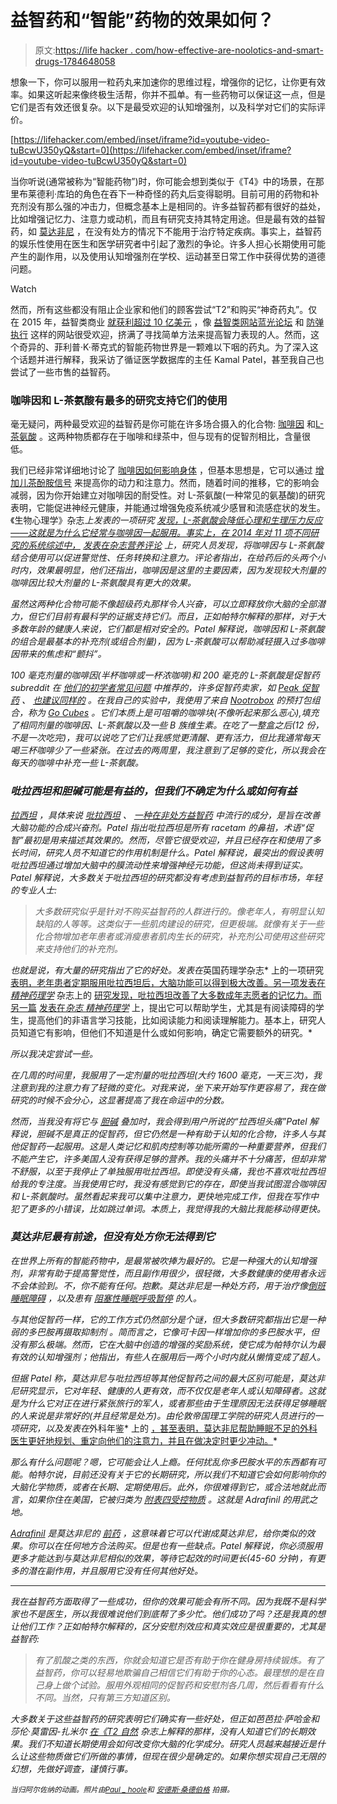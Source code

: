 # 益智药和“智能”药物的效果如何？

> 原文:[https://life hacker . com/how-effective-are-noolotics-and-smart-drugs-1784648058](https://lifehacker.com/how-effective-are-nootropics-and-smart-drugs-1784648058)

想象一下，你可以服用一粒药丸来加速你的思维过程，增强你的记忆，让你更有效率。如果这听起来像终极生活帮，你并不孤单。有一些药物可以保证这一点，但是它们是否有效还很复杂。以下是最受欢迎的认知增强剂，以及科学对它们的实际评价。

 [https://lifehacker.com/embed/inset/iframe?id=youtube-video-tuBcwU350yQ&start=0](https://lifehacker.com/embed/inset/iframe?id=youtube-video-tuBcwU350yQ&start=0) 

当你听说(通常被称为“智能药物”)时，你可能会想到类似于《T4》中的场景，在那里布莱德利·库珀的角色在吞下一种奇怪的药丸后变得聪明。目前可用的药物和补充剂没有那么强的冲击力，但概念基本上是相同的。许多益智药都有很好的益处，比如增强记忆力、注意力或动机，而且有研究支持其特定用途。但是最有效的益智药，如 [莫达非尼](https://en.wikipedia.org/wiki/Modafinil) ，在没有处方的情况下不能用于治疗特定疾病。事实上，益智药的娱乐性使用在医生和医学研究者中引起了激烈的争论。许多人担心长期使用可能产生的副作用，以及使用认知增强剂在学校、运动甚至日常工作中获得优势的道德问题。

Watch

然而，所有这些都没有阻止企业家和他们的顾客尝试“T2”和购买“神奇药丸”。仅在 2015 年，益智类商业 [就获利超过 10 亿美元](http://www.bmj.com/content/351/bmj.h4829) ，像 [益智类网站](https://www.reddit.com/r/Nootropics/)[蓝光论坛](http://www.bluelight.org/vb/forum.php) 和 [防弹执行](https://www.bulletproofexec.com/) 这样的网站很受欢迎，挤满了寻找简单方法来提高智力表现的人。然而，这个奇异的、菲利普·K·蒂克式的智能药物世界是一颗难以下咽的药丸。为了深入这个话题并进行解释，我采访了循证医学数据库的主任 Kamal Patel，甚至我自己也尝试了一些市售的益智药。

### **咖啡因和 L-茶氨酸有最多的研究支持它们的使用**

毫无疑问，两种最受欢迎的益智药是你可能在许多场合摄入的化合物: [咖啡因](https://examine.com/supplements/caffeine/) 和[L-茶氨酸](https://examine.com/supplements/theanine/) 。这两种物质都存在于咖啡和绿茶中，但与现有的促智剂相比，含量很低。

我们已经非常详细地讨论了 [咖啡因如何影响身体](https://lifehacker.com/what-caffeine-actually-does-to-your-brain-5585217) ，但基本思想是，它可以通过 [增加儿茶酚胺信号](https://www.researchgate.net/publication/11594086_Role_of_Catecholamine_Signaling_in_Brain_and_Nervous_System_Functions_New_Insights_from_Mouse_Molecular_Genetic_Study) 来提高你的动力和注意力。然而，随着时间的推移，它的影响会减弱，因为你开始建立对咖啡因的耐受性。对 L-茶氨酸(一种常见的氨基酸)的研究表明，它能促进神经元健康，并能通过增强免疫系统减少感冒和流感症状的发生。《生物心理学》杂志*上发表的一项研究 [发现，L-茶氨酸会降低心理和生理压力反应——这就是为什么它经常与咖啡因一起服用。事实上，在 2014 年对 11 项不同研究的系统综述中，](http://www.health-mall.in/files_hl/L_Theanine_The_Stress_Buster_c.pdf) [发表在杂志*营养评论*](http://nutritionreviews.oxfordjournals.org/content/72/8/507) 上，研究人员发现，将咖啡因与 L-茶氨酸结合使用可以促进警觉性、任务转换和注意力。评论者指出，在给药后的头两个小时内，效果最明显，他们还指出，咖啡因是这里的主要因素，因为发现较大剂量的咖啡因比较大剂量的 L-茶氨酸具有更大的效果。*

*虽然这两种化合物可能不像超级药丸那样令人兴奋，可以立即释放你大脑的全部潜力，但它们目前有最科学的证据支持它们。而且，正如帕特尔解释的那样，对于大多数年龄的健康人来说，它们都是相对安全的。Patel 解释说，咖啡因和 L-茶氨酸的组合是最基本的补充剂(或组合剂量)，因为 L-茶氨酸可以帮助减轻摄入过多咖啡因带来的焦虑和“颤抖”。*

*100 毫克剂量的咖啡因(半杯咖啡或一杯浓咖啡)和 200 毫克的 L-茶氨酸是促智药 subreddit 在 [他们的初学者常见问题](https://www.reddit.com/r/nootropics/wiki/beginners) 中推荐的，许多促智药卖家，如 [Peak 促智药](http://peaknootropics.com/) 、 [也建议同样的](http://peaknootropics.com/three-of-the-best-nootropic-stacks-for-beginners/) 。在我自己的实验中，我使用了来自 [Nootrobox](https://nootrobox.com/) 的预打包组合，称为 [Go Cubes](https://nootrobox.com/go-cubes) 。它们本质上是可咀嚼的咖啡块(不像听起来那么恶心),填充了相同剂量的咖啡因、L-茶氨酸以及一些 B 族维生素。在吃了一整盒之后(12 份，不是一次吃完)，我可以说吃了它们让我感觉更清醒、更有活力，但比我通常每天喝三杯咖啡少了一些紧张。在过去的两周里，我注意到了足够的变化，所以我会在每天的咖啡中补充一些 L-茶氨酸。*

### ***吡拉西坦和胆碱可能是有益的，但我们不确定为什么或如何有益***

*[拉西坦](http://en.wikipedia.org/wiki/Racetam) ，具体来说 [吡拉西坦](https://examine.com/supplements/piracetam/) 、 [一种在非处方益智药](https://en.wikipedia.org/wiki/Piracetam) 中流行的成分，是旨在改善大脑功能的合成兴奋剂。Patel 指出吡拉西坦是所有 racetam 的鼻祖，术语“促智”最初是用来描述其效果的。然而，尽管它很受欢迎，并且已经存在和使用了多长时间，研究人员不知道它的作用机制是什么。Patel 解释说，最突出的假设表明吡拉西坦通过增加大脑中的膜流动性来增强神经元功能，但这尚未得到证实。Patel 解释说，大多数关于吡拉西坦的研究都没有考虑到益智药的目标市场，年轻的专业人士:* 

> *大多数研究似乎是针对不购买益智药的人群进行的。像老年人，有明显认知缺陷的人等等。这类似于一些肌肉建设的研究，但更极端。就像有关于一些化合物增加老年患者或消瘦患者肌肉生长的研究，补充剂公司使用这些研究来支持他们的补充剂。*

*也就是说，有大量的研究指出了它的好处。发表在*英国药理学杂志* 上的一项研究 [表明，老年患者定期服用吡拉西坦后，大脑功能可以得到极大改善。另一项发表在*精神药理学*](http://www.ncbi.nlm.nih.gov/pubmed/16284628) 杂志上的 [研究发现，吡拉西坦改善了大多数成年志愿者的记忆力。而另一篇](https://www.ncbi.nlm.nih.gov/pubmed/826948) [发表在*杂志* *精神药理学*](https://www.ncbi.nlm.nih.gov/pubmed/3305591) 上，提出它可以帮助学生，尤其是有阅读障碍的学生，提高他们的非语言学习技能，比如阅读能力和阅读理解能力。基本上，研究人员知道它有影响，但他们不知道是什么或如何影响，确定它需要额外的研究。*

*所以我决定尝试一些。*

*在几周的时间里，我服用了一定剂量的吡拉西坦(大约 1600 毫克，一天三次)，我注意到我的注意力有了轻微的变化。对我来说，坐下来开始写作更容易了，我在做研究的时候不会分心，这显著提高了我在命运中的分数。*

*然而，当我没有将它与 [胆碱](https://examine.com/supplements/choline/) 叠加时，我会得到用户所说的“拉西坦头痛”Patel 解释说，胆碱不是真正的促智药，但它仍然是一种有助于认知的化合物，许多人与其他促智药一起服用。这是人类记忆和肌肉控制等功能所需的一种重要营养，但我们不能产生它，许多美国人没有获得足够的营养。我的头痛并不十分痛苦，但却非常不舒服，以至于我停止了单独服用吡拉西坦。即使没有头痛，我也不喜欢吡拉西坦给我的专注度。当我使用它时，我没有感觉到它的存在，即使当我试图混合咖啡因和 L-茶氨酸时。虽然看起来我可以集中注意力，更快地完成工作，但我在写作中犯了更多的小错误，比如跳过单词。本质上，我觉得我的大脑比我能移动得更快。*

### ***莫达非尼最有前途，但没有处方你无法得到它***

*在世界上所有的智能药物中，是最常被吹捧为最好的。它是一种强大的认知增强剂，非常有助于提高警觉性，而且副作用很少，很轻微，大多数健康的使用者永远不会体验到。不，你不能有任何。抱歉。莫达非尼是一种处方药，用于治疗像[倒班睡眠障碍](https://en.wikipedia.org/wiki/Shift_work_sleep_disorder) ，以及患有 [阻塞性睡眠呼吸暂停](https://en.wikipedia.org/wiki/Obstructive_sleep_apnea) 的人。* 

*与其他促智药一样，它的工作方式仍然部分是个谜，但大多数研究都指出它是一种弱的多巴胺再摄取抑制剂 。简而言之，它像可卡因一样增加你的多巴胺水平，但没有那么极端。然而，它在大脑中创造的增强的奖励系统，使它成为帕特尔认为最有效的认知增强剂；他指出，有些人在服用后一两个小时内就从懒惰变成了超人。*

*但据 Patel 称，莫达非尼与吡拉西坦等其他促智药之间的最大区别可能是，莫达非尼研究显示，它对年轻、健康的人更有效，而不仅仅是老年人或认知障碍者。这就是为什么它对正在进行紧张旅行的军人，或者那些由于生理原因无法获得足够睡眠的人来说是非常好的(并且经常是处方)。由伦敦帝国理工学院的研究人员进行的一项研究，以及发表在*外科年鉴* 上的 [，甚至表明，莫达非尼帮助睡眠不足的外科医生更好地规划、重定向他们的注意力，并且在做决定时更少冲动。](http://www.ncbi.nlm.nih.gov/pubmed/21997802)*

*那么有什么问题呢？嗯，它可能会让人上瘾。任何扰乱你多巴胺水平的东西都有可能。帕特尔说，目前还没有关于它的长期研究，所以我们不知道它会如何影响你的大脑化学物质，或者在长期、定期使用后。此外，你很难得到它，*或合法地*就此而言，如果你住在美国，它被归类为 [附表四受控物质](http://medshadow.org/drug-classifications-schedule-ii-iii-iv-v/) 。这就是 Adrafinil 的用武之地。*

*[Adrafinil](https://examine.com/supplements/adrafinil/) 是莫达非尼的 [前药](https://en.wikipedia.org/wiki/Prodrug) ，这意味着它可以代谢成莫达非尼，给你类似的效果。你可以在任何地方合法购买。但是也有一些缺点。Patel 解释说，你必须服用更多才能达到与莫达非尼相似的效果，等待它起效的时间更长(45-60 分钟)，有更多的潜在副作用，并且服用它没有任何其他好处。*

* * *

*我在益智药方面取得了一些成功，但你的效果可能会有所不同。因为我既不是科学家也不是医生，所以我很难说他们到底帮了多少忙。他们成功了吗？还是我真的想让他们工作？正如帕特尔解释的，区分安慰剂效应和真实效应是很重要的，尤其是益智药:* 

> *有了肌酸之类的东西，你就会知道它是否有助于你在健身房持续锻炼。有了益智药，你可以轻易地欺骗自己相信它们有助于你的心态。最理想的是在自己身上做个试验。服用外观相同的促智药和安慰剂各几周，然后看看有什么不同。当然，只有第三方知道区别。*

*大多数关于这些益智药的研究表明它们确实有一些好处，但正如芭芭拉·萨哈金和莎伦·莫雷因-扎米尔 [在《T2 自然](http://www.nature.com/nature/journal/v450/n7173/full/4501157a.html) 杂志上解释的那样，没有人知道它们的长期效果。我们不知道长期使用会如何改变你大脑的化学成分。研究人员越来越接近是什么让这些物质做它们所做的事情，但现在很少是确定的。如果你想实现自己无限的幻想，先做好调查，谨慎行事。*

*<small>*当归阿尔佐纳的动画。照片由*</small>[<small>*Paul _ hoole*</small>](https://www.flickr.com/photos/paul_houle/5355475858/)<small>*和*</small> [<small>*安德斯·桑德伯格*</small>](https://www.flickr.com/photos/arenamontanus/303479029/) <small>*拍摄。*</small>*